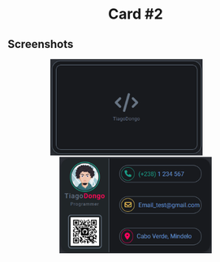 <h1 align=center>Card #2</h1>

## Screenshots
<div  align=center>
    <img src="https://github.com/TiagoDongo/Business-Cards/blob/main/Card%20002/img/Capa.png" width="300">
    &nbsp;&nbsp;&nbsp;&nbsp;&nbsp;&nbsp;&nbsp;&nbsp; <!-- Espaçamento entre as imagens -->
    <img src="https://github.com/TiagoDongo/Business-Cards/blob/main/Card%20002/img/main.png" width="300">
</div>
